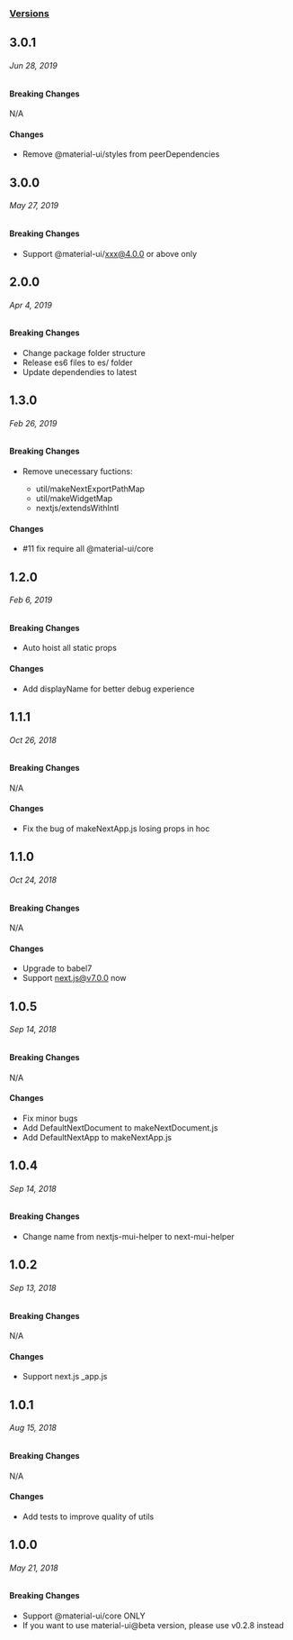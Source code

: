 ### [Versions](https://github.com/thundermiracle/next-mui-helper/releases/)

## 3.0.1
###### *Jun 28, 2019*

#### Breaking Changes

N/A

#### Changes

- Remove @material-ui/styles from peerDependencies

## 3.0.0
###### *May 27, 2019*

#### Breaking Changes

- Support @material-ui/xxx@4.0.0 or above only

## 2.0.0
###### *Apr 4, 2019*

#### Breaking Changes

- Change package folder structure
- Release es6 files to es/ folder
- Update dependendies to latest

## 1.3.0
###### *Feb 26, 2019*

#### Breaking Changes

- Remove unecessary fuctions: 

  - util/makeNextExportPathMap
  - util/makeWidgetMap
  - nextjs/extendsWithIntl

#### Changes

- #11 fix require all @material-ui/core

## 1.2.0
###### *Feb 6, 2019*

#### Breaking Changes

- Auto hoist all static props

#### Changes

- Add displayName for better debug experience

## 1.1.1
###### *Oct 26, 2018*

#### Breaking Changes

N/A

#### Changes

- Fix the bug of makeNextApp.js losing props in hoc

## 1.1.0
###### *Oct 24, 2018*

#### Breaking Changes

N/A

#### Changes

- Upgrade to babel7
- Support next.js@v7.0.0 now


## 1.0.5
###### *Sep 14, 2018*

#### Breaking Changes

N/A

#### Changes

- Fix minor bugs
- Add DefaultNextDocument to makeNextDocument.js
- Add DefaultNextApp to makeNextApp.js


## 1.0.4
###### *Sep 14, 2018*

#### Breaking Changes

- Change name from nextjs-mui-helper to next-mui-helper


## 1.0.2
###### *Sep 13, 2018*

#### Breaking Changes

N/A

#### Changes

- Support next.js _app.js


## 1.0.1
###### *Aug 15, 2018*

#### Breaking Changes

N/A

#### Changes

- Add tests to improve quality of utils


## 1.0.0
###### *May 21, 2018*

#### Breaking Changes

- Support @material-ui/core ONLY
- If you want to use material-ui@beta version, please use v0.2.8 instead
